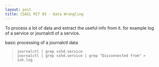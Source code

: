 ```yaml
---
layout: post
title: CSAIL MIT 03 - Data Wrangling
---
```


To process a lot of data and extract the useful info from it. for example log of a service or journalctl of a service.

basic processing of a journalctl data

> `journalctl | grep sshd.service` <br>
> `journalctl | grep sshd.service | grep "Disconnected from" > ssh.log`

